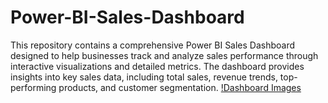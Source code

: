 # Power-BI-Sales-Dashboard
This repository contains a comprehensive Power BI Sales Dashboard designed to help businesses track and analyze sales performance through interactive visualizations and detailed metrics. The dashboard provides insights into key sales data, including total sales, revenue trends, top-performing products, and customer segmentation.
[!Dashboard Images](https://github.com/Ramjikumar22/Power-BI-Sales-Dashboard/blob/c822312821376ef873f111f19d0ca189126ef87e/Sales%20Dashboard.JPG)
